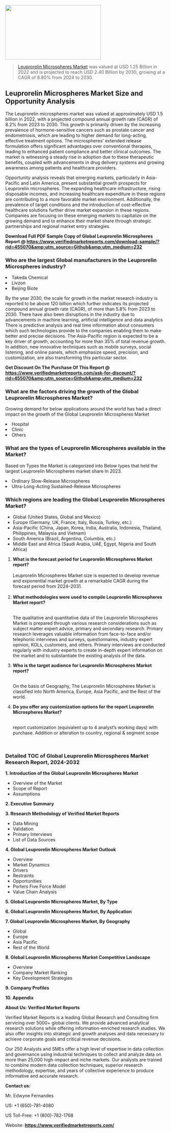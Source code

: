 <img src="https://ffe5etoiles.com/wp-content/uploads/2024/12/MST1-300x171.png" alt="" width="300" height="171" class="alignnone size-medium wp-image-20088" /><blockquote><p><p><a href="https://www.verifiedmarketreports.com/download-sample/?rid=455070&utm_source=Github&utm_medium=232" target="_blank">Leuprorelin Microspheres Market</a> was valued at USD 1.25 Billion in 2022 and is projected to reach USD 2.40 Billion by 2030, growing at a CAGR of 8.80% from 2024 to 2030.</p></blockquote><p><h2>Leuprorelin Microspheres Market Size and Opportunity Analysis</h2><p>The Leuprorelin microspheres market was valued at approximately USD 1.5 billion in 2022, with a projected compound annual growth rate (CAGR) of 8.2% from 2023 to 2030. This growth is primarily driven by the increasing prevalence of hormone-sensitive cancers such as prostate cancer and endometriosis, which are leading to higher demand for long-acting, effective treatment options. The microspheres' extended release formulation offers significant advantages over conventional therapies, leading to enhanced patient compliance and better clinical outcomes. The market is witnessing a steady rise in adoption due to these therapeutic benefits, coupled with advancements in drug delivery systems and growing awareness among patients and healthcare providers.</p><p>Opportunity analysis reveals that emerging markets, particularly in Asia-Pacific and Latin America, present substantial growth prospects for Leuprorelin microspheres. The expanding healthcare infrastructure, rising disposable incomes, and increasing healthcare expenditure in these regions are contributing to a more favorable market environment. Additionally, the prevalence of target conditions and the introduction of cost-effective healthcare solutions further drive market expansion in these regions. Companies are focusing on these emerging markets to capitalize on the growing demand and to enhance their market share through strategic partnerships and regional market entry strategies.</p></p><p class=""><strong>Download Full PDF Sample Copy of Global Leuprorelin Microspheres Report @ <a href="https://www.verifiedmarketreports.com/download-sample/?rid=455070&amp;utm_source=Github&amp;utm_medium=232" target="_blank">https://www.verifiedmarketreports.com/download-sample/?rid=455070&amp;utm_source=Github&amp;utm_medium=232</a></strong></p><h3 id="" class="">Who are the largest Global manufacturers in the Leuprorelin Microspheres industry?</h3><p><li>Takeda Chemical</li><li> Livzon</li><li> Beijing Biote</li></p><div class=""><div class="" dir="" data-message-author-role="" data-message-id="" data-message-model-slug=""><div class=""><div class=""><div class=""><div class="" dir="" data-message-author-role="" data-message-id="" data-message-model-slug=""><div class=""><div class=""><p>By the year 2030, the scale for growth in the market research industry is reported to be above 120 billion which further indicates its projected compound annual growth rate (CAGR), of more than 5.8% from 2023 to 2030. There have also been disruptions in the industry due to advancements in machine learning, artificial intelligence and data analytics There is predictive analysis and real time information about consumers which such technologies provide to the companies enabling them to make better and precise decisions. The Asia-Pacific region is expected to be a key driver of growth, accounting for more than 35% of total revenue growth. In addition, new innovative techniques such as mobile surveys, social listening, and online panels, which emphasize speed, precision, and customization, are also transforming this particular sector.</p><p><strong>Get Discount On The Purchase Of This Report @&nbsp; <a href="https://www.verifiedmarketreports.com/ask-for-discount/?rid=455070&amp;utm_source=Github&amp;utm_medium=232" target="_blank">https://www.verifiedmarketreports.com/ask-for-discount/?rid=455070&amp;utm_source=Github&amp;utm_medium=232</a></strong></p></div></div></div></div></div></div></div></div><h3 id="" class="">What are the factors driving the growth of the Global Leuprorelin Microspheres Market?</h3><p id="" class="">Growing demand for below applications around the world has had a direct impact on the growth of the Global Leuprorelin Microspheres Market</p><p id="" class=""><li>Hospital</li><li> Clinic</li><li> Others</li></p><h3 id="" class="">What are the types of Leuprorelin Microspheres available in the Market?</h3><p id="" class="">Based on Types the Market is categorized into Below types that held the largest Leuprorelin Microspheres market share In 2023.</p><p id="" class=""><li>Ordinary Slow-Release Microspheres</li><li> Ultra-Long-Acting Sustained-Release Microspheres</li></p><h3 id="" class="">Which regions are leading the Global Leuprorelin Microspheres Market?</h3><ul><li>Global (United States, Global and Mexico)</li><li>Europe (Germany, UK, France, Italy, Russia, Turkey, etc.)</li><li>Asia-Pacific (China, Japan, Korea, India, Australia, Indonesia, Thailand, Philippines, Malaysia and Vietnam)</li><li>South America (Brazil, Argentina, Columbia, etc.)</li><li>Middle East and Africa (Saudi Arabia, UAE, Egypt, Nigeria and South Africa)</li></ul><p><ol><li><strong>What is the forecast period for Leuprorelin Microspheres Market report?<br /></strong><br /><span data-sheets-root="1" data-sheets-value="{&quot;1&quot;:2,&quot;2&quot;:&quot;XXXX size is expected to develop revenue and exponential market growth at a remarkable CAGR during the forecast period from 2024&ndash;2030.&quot;}" data-sheets-userformat="{&quot;2&quot;:12674,&quot;4&quot;:{&quot;1&quot;:2,&quot;2&quot;:16776960},&quot;10&quot;:2,&quot;11&quot;:0,&quot;15&quot;:&quot;Arial&quot;,&quot;16&quot;:12}">Leuprorelin Microspheres Market size is expected to develop revenue and exponential market growth at a remarkable CAGR during the forecast period from 2024&ndash;2031.</span><br /><br /></li><li><strong>What methodologies were used to compile Leuprorelin Microspheres Market report?<br /><br /></strong><p>The qualitative and quantitative data of the&nbsp;Leuprorelin Microspheres Market is prepared through various research considerations such as subject matter expert advice, primary and secondary research. Primary research leverages valuable information from face-to-face and/or telephonic interviews and surveys, questionnaires, industry expert opinion, KOLs, customers, and others. Primary interviews are conducted regularly with industry experts to create in-depth expert information on the market and to substantiate the existing analysis of the data.&nbsp;</p></li><li><strong>Who is the target audience for Leuprorelin Microspheres Market report?<br /><br /></strong><p>On the basis of Geography, The&nbsp;Leuprorelin Microspheres Market is classified into North America, Europe, Asia Pacific, and the Rest of the world.</p></li><li><strong>Do you offer any customization options for the report Leuprorelin Microspheres Market?<br /><br /></strong><p>report customization (equivalent up to 4 analyst&rsquo;s working days) with purchase. Addition or alteration to country, regional &amp; segment scope</p><p>&nbsp;</p></li></ol></p><h3 id="" class="">Detailed TOC of Global Leuprorelin Microspheres Market Research Report, 2024-2032</h3><p id="" class=""><strong>1. Introduction of the Global Leuprorelin Microspheres Market</strong></p><ul><li>Overview of the Market</li><li>Scope of Report</li><li>Assumptions</li></ul><p id="" class=""><strong>2. Executive Summary</strong></p><p id="" class=""><strong>3. Research Methodology of&nbsp;Verified Market Reports</strong></p><ul><li>Data Mining</li><li>Validation</li><li>Primary Interviews</li><li>List of Data Sources</li></ul><p id="" class=""><strong>4. Global Leuprorelin Microspheres Market Outlook</strong></p><ul><li>Overview</li><li>Market Dynamics</li><li>Drivers</li><li>Restraints</li><li>Opportunities</li><li>Porters Five Force Model</li><li>Value Chain Analysis</li></ul><p id="" class=""><strong>5. Global Leuprorelin Microspheres Market, By&nbsp;Type</strong></p><p id="" class=""><strong>6. Global Leuprorelin Microspheres Market, By Application</strong></p><p id="" class=""><strong>7. Global Leuprorelin Microspheres Market, By Geography</strong></p><ul><li>Global</li><li>Europe</li><li>Asia Pacific</li><li>Rest of the World</li></ul><p id="" class=""><strong>8. Global Leuprorelin Microspheres Market Competitive Landscape</strong></p><ul><li>Overview</li><li>Company Market Ranking</li><li>Key Development Strategies</li></ul><p id="" class=""><strong>9. Company Profiles</strong></p><p id="" class=""><strong>10. Appendix</strong></p><p id="" class=""><strong>About Us: Verified Market Reports</strong></p><p id="" class="">Verified Market Reports is a leading Global Research and Consulting firm servicing over 5000+ global clients. We provide advanced analytical research solutions while offering information-enriched research studies. We also offer insights into strategic and growth analyses and data necessary to achieve corporate goals and critical revenue decisions.</p><p id="" class="">Our 250 Analysts and SMEs offer a high level of expertise in data collection and governance using industrial techniques to collect and analyze data on more than 25,000 high-impact and niche markets. Our analysts are trained to combine modern data collection techniques, superior research methodology, expertise, and years of collective experience to produce informative and accurate research.</p><p id="" class=""><strong>Contact us:</strong></p><p id="" class="">Mr. Edwyne Fernandes</p><p id="" class="">US: +1 (650)-781-4080</p><p id="" class="">US Toll-Free: +1 (800)-782-1768</p><p id="" class="">Website: <a target="" data-test-app-aware-link=""><strong>https://www.verifiedmarketreports.com/</strong></a></p>
